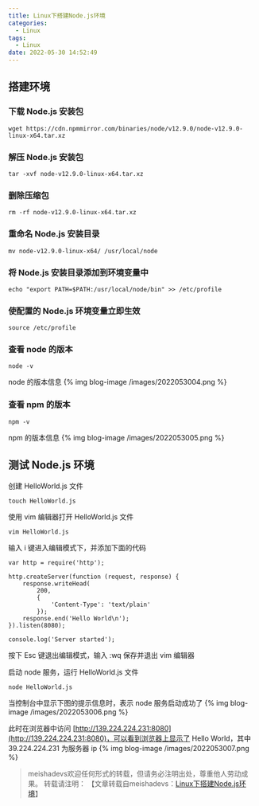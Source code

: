 ```yaml
---
title: Linux下搭建Node.js环境
categories:
  - Linux
tags:
  - Linux
date: 2022-05-30 14:52:49
---
```


## 搭建环境

### 下载 Node.js 安装包

	wget https://cdn.npmmirror.com/binaries/node/v12.9.0/node-v12.9.0-linux-x64.tar.xz
	
### 解压 Node.js 安装包

	tar -xvf node-v12.9.0-linux-x64.tar.xz
	
### 删除压缩包

	rm -rf node-v12.9.0-linux-x64.tar.xz
	
### 重命名 Node.js 安装目录

	mv node-v12.9.0-linux-x64/ /usr/local/node
	
### 将 Node.js 安装目录添加到环境变量中

	echo "export PATH=$PATH:/usr/local/node/bin" >> /etc/profile
	
### 使配置的 Node.js 环境变量立即生效

	source /etc/profile
	
### 查看 node 的版本

	node -v
	
node 的版本信息
{% img blog-image /images/2022053004.png %}

### 查看 npm 的版本

	npm -v
	
npm 的版本信息
{% img blog-image /images/2022053005.png %}

## 测试 Node.js 环境

创建 HelloWorld.js 文件

	touch HelloWorld.js
	
使用 vim 编辑器打开 HelloWorld.js 文件

	vim HelloWorld.js
	
输入 i 键进入编辑模式下，并添加下面的代码

	var http = require('http');

	http.createServer(function (request, response) {
		response.writeHead(
			200,
			{
				'Content-Type': 'text/plain'
			});
		response.end('Hello World\n');
	}).listen(8080);

	console.log('Server started');
	
按下 Esc 键退出编辑模式，输入 :wq 保存并退出 vim 编辑器

启动 node 服务，运行 HelloWorld.js 文件

	node HelloWorld.js
	
当控制台中显示下图的提示信息时，表示 node 服务启动成功了
{% img blog-image /images/2022053006.png %}

此时在浏览器中访问 [http://139.224.224.231:8080](http://139.224.224.231:8080)，可以看到浏览器上显示了 Hello World，其中 39.224.224.231 为服务器 ip
{% img blog-image /images/2022053007.png %}

> meishadevs欢迎任何形式的转载，但请务必注明出处，尊重他人劳动成果。
转载请注明： 【文章转载自meishadevs：[Linux下搭建Node.js环境](http://meishadevs.com/blog/Linux下搭建Node.js环境)】